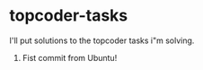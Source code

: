 topcoder-tasks
==============

I'll put solutions to the topcoder tasks i"m solving.

1. Fist commit from Ubuntu!
